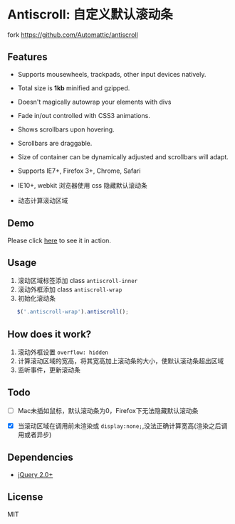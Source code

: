 # Antiscroll: 自定义默认滚动条

fork https://github.com/Automattic/antiscroll

## Features

- Supports mousewheels, trackpads, other input devices natively.
- Total size is **1kb** minified and gzipped.
- Doesn't magically autowrap your elements with divs
- Fade in/out controlled with CSS3 animations.
- Shows scrollbars upon hovering.
- Scrollbars are draggable.
- Size of container can be dynamically adjusted and scrollbars will adapt.
- Supports IE7+, Firefox 3+, Chrome, Safari

- IE10+, webkit 浏览器使用 css 隐藏默认滚动条
- 动态计算滚动区域

## Demo

Please click [here](http://codepen.io/xwartz/pen/Yyqdqb) to see it in action.

## Usage

1. 滚动区域标签添加 class ```antiscroll-inner```
1. 滚动外框添加 class ```antiscroll-wrap```
1. 初始化滚动条

```javascript
   $('.antiscroll-wrap').antiscroll();
```

## How does it work?

1. 滚动外框设置 `overflow: hidden`
2. 计算滚动区域的宽高，将其宽高加上滚动条的大小，使默认滚动条超出区域
3. 监听事件，更新滚动条

## Todo
- [ ] Mac未插如鼠标，默认滚动条为0，Firefox下无法隐藏默认滚动条
- [x] 当滚动区域在调用前未渲染或 `display:none;`,没法正确计算宽高(渲染之后调用或者异步)


## Dependencies

- [jQuery 2.0+](http://github.com/jquery/query)

## License 

MIT